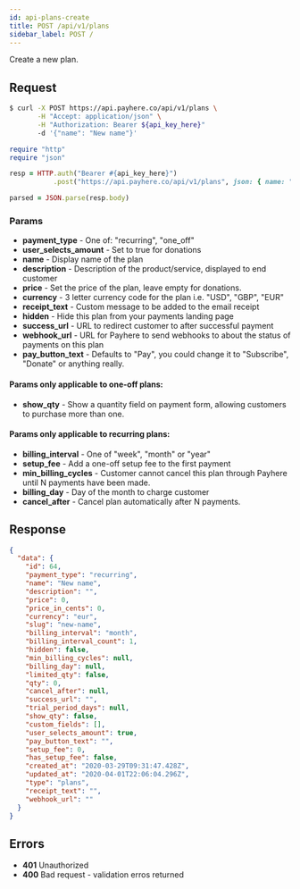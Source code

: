 ```yaml
---
id: api-plans-create
title: POST /api/v1/plans
sidebar_label: POST /
---
```


Create a new plan.

## Request

<!--DOCUSAURUS_CODE_TABS-->
<!--Curl-->
```sh
$ curl -X POST https://api.payhere.co/api/v1/plans \
       -H "Accept: application/json" \
       -H "Authorization: Bearer ${api_key_here}"
       -d '{"name": "New name"}'
```
<!--Ruby-->
```ruby
require "http"
require "json"

resp = HTTP.auth("Bearer #{api_key_here}")
           .post("https://api.payhere.co/api/v1/plans", json: { name: "New name" })

parsed = JSON.parse(resp.body)
```
<!--END_DOCUSAURUS_CODE_TABS-->

### Params

- **payment_type** - One of: "recurring", "one_off"
- **user_selects_amount** - Set to true for donations
- **name** - Display name of the plan
- **description** - Description of the product/service, displayed to end customer
- **price** - Set the price of the plan, leave empty for donations.
- **currency** - 3 letter currency code for the plan i.e. "USD", "GBP", "EUR"
- **receipt_text** - Custom message to be added to the email receipt
- **hidden** - Hide this plan from your payments landing page
- **success_url** - URL to redirect customer to after successful payment
- **webhook_url** - URL for Payhere to send webhooks to about the status of payments on this plan
- **pay_button_text** - Defaults to "Pay", you could change it to "Subscribe", "Donate" or anything really.

#### Params only applicable to one-off plans:

- **show_qty** - Show a quantity field on payment form, allowing customers to purchase more than one.

#### Params only applicable to recurring plans:

- **billing_interval** - One of "week", "month" or "year"
- **setup_fee** - Add a one-off setup fee to the first payment
- **min_billing_cycles** - Customer cannot cancel this plan through Payhere until N payments have been made.
- **billing_day** - Day of the month to charge customer
- **cancel_after** - Cancel plan automatically after N payments.

## Response

```json
{
  "data": {
    "id": 64,
    "payment_type": "recurring",
    "name": "New name",
    "description": "",
    "price": 0,
    "price_in_cents": 0,
    "currency": "eur",
    "slug": "new-name",
    "billing_interval": "month",
    "billing_interval_count": 1,
    "hidden": false,
    "min_billing_cycles": null,
    "billing_day": null,
    "limited_qty": false,
    "qty": 0,
    "cancel_after": null,
    "success_url": "",
    "trial_period_days": null,
    "show_qty": false,
    "custom_fields": [],
    "user_selects_amount": true,
    "pay_button_text": "",
    "setup_fee": 0,
    "has_setup_fee": false,
    "created_at": "2020-03-29T09:31:47.428Z",
    "updated_at": "2020-04-01T22:06:04.296Z",
    "type": "plans",
    "receipt_text": "",
    "webhook_url": ""
  }
}
```

## Errors

- **401** Unauthorized
- **400** Bad request - validation erros returned
